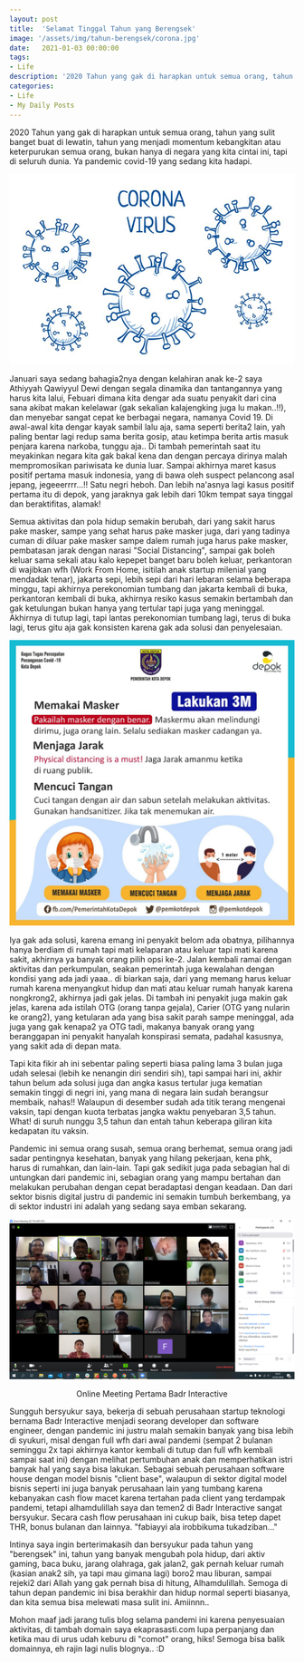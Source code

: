 ```yaml
---
layout: post
title:  'Selamat Tinggal Tahun yang Berengsek'
image: '/assets/img/tahun-berengsek/corona.jpg'
date:   2021-01-03 00:00:00
tags:
- Life
description: '2020 Tahun yang gak di harapkan untuk semua orang, tahun yang sulit banget buat di lewatin, tahun yang menjadi momentum kebangkitan atau keterpurukan semua orang,'
categories:
- Life
- My Daily Posts
---
```


2020 Tahun yang gak di harapkan untuk semua orang, tahun yang sulit banget buat di lewatin, tahun yang menjadi momentum kebangkitan atau keterpurukan semua orang, bukan hanya di negara yang kita cintai ini, tapi di seluruh dunia. Ya pandemic covid-19 yang sedang kita hadapi.

![covid](/assets/img/tahun-berengsek/corona.jpg)

Januari saya sedang bahagia2nya dengan kelahiran anak ke-2 saya Athiyyah Qawiyyul Dewi dengan segala dinamika dan tantangannya yang harus kita lalui, Febuari dimana kita dengar ada suatu penyakit dari cina sana akibat makan kelelawar (gak sekalian kalajengking juga lu makan..!!), dan menyebar sangat cepat ke berbagai negara, namanya Covid 19. Di awal-awal kita dengar kayak sambil lalu aja, sama seperti berita2 lain, yah paling bentar lagi redup sama berita gosip, atau ketimpa berita artis masuk penjara karena narkoba, tunggu aja.. Di tambah pemerintah saat itu meyakinkan negara kita gak bakal kena dan dengan percaya dirinya malah mempromosikan pariwisata ke dunia luar. Sampai akhirnya maret kasus positif pertama masuk indonesia, yang di bawa oleh suspect pelancong asal jepang, jegeeerrrr...!! Satu negri heboh. Dan lebih na'asnya lagi kasus positif pertama itu di depok, yang jaraknya gak lebih dari 10km tempat saya tinggal dan beraktifitas, alamak!

Semua aktivitas dan pola hidup semakin berubah, dari yang sakit harus pake masker, sampe yang sehat harus pake masker juga, dari yang tadinya cuman di diluar pake masker sampe dalem rumah juga harus pake masker, pembatasan jarak dengan narasi "Social Distancing", sampai gak boleh keluar sama sekali atau kalo kepepet banget baru boleh keluar, perkantoran di wajibkan wfh (Work From Home, isitilah anak startup milenial yang mendadak tenar), jakarta sepi, lebih sepi dari hari lebaran selama beberapa minggu, tapi akhirnya perekonomian tumbang dan jakarta kembali di buka, perkantoran kembali di buka, akhirnya resiko kasus semakin bertambah dan gak ketulungan bukan hanya yang tertular tapi juga yang meninggal. Akhirnya di tutup lagi, tapi lantas perekonomian tumbang lagi, terus di buka lagi, terus gitu aja gak konsisten karena gak ada solusi dan penyelesaian.

![covid-19-3m](/assets/img/tahun-berengsek/covid-3m.jpg)

Iya gak ada solusi, karena emang ini penyakit belom ada obatnya, pilihannya hanya berdiam di rumah tapi mati kelaparan atau keluar tapi mati karena sakit, akhirnya ya banyak orang pilih opsi ke-2. Jalan kembali ramai dengan aktivitas dan perkumpulan, seakan pemerintah juga kewalahan dengan kondisi yang ada jadi yaaa.. di biarkan saja, dari yang memang harus keluar rumah karena menyangkut hidup dan mati atau keluar rumah hanyak karena nongkrong2, akhirnya jadi gak jelas. Di tambah ini penyakit juga makin gak jelas, karena ada istilah OTG (orang tanpa gejala), Carier (OTG yang nularin ke orang2), yang ketularan ada yang bisa sakit parah sampe meninggal, ada juga yang gak kenapa2 ya OTG tadi, makanya banyak orang yang beranggapan ini penyakit hanyalah konspirasi semata, padahal kasusnya, yang sakit ada di depan mata.

Tapi kita fikir ah ini sebentar paling seperti biasa paling lama 3 bulan juga udah selesai (lebih ke nenangin diri sendiri sih), tapi sampai hari ini, akhir tahun belum ada solusi juga dan angka kasus tertular juga kematian semakin tinggi di negri ini, yang mana di negara lain sudah berangsur membaik, nahas!! Walaupun di desember sudah ada titik terang mengenai vaksin, tapi dengan kuota terbatas jangka waktu penyebaran 3,5 tahun. What! di suruh nunggu 3,5 tahun dan entah tahun keberapa giliran kita kedapatan itu vaksin.

Pandemic ini semua orang susah, semua orang berhemat, semua orang jadi sadar pentingnya kesehatan, banyak yang hilang pekerjaan, kena phk, harus di rumahkan, dan lain-lain. Tapi gak sedikit juga pada sebagian hal di untungkan dari pandemic ini, sebagian orang yang mampu bertahan dan melakukan perubahan dengan cepat beradaptasi dengan keadaan. Dan dari sektor bisnis digital justru di pandemic ini semakin tumbuh berkembang, ya di sektor industri ini adalah yang sedang saya emban sekarang.

![online-meeting](/assets/img/tahun-berengsek/online-meeting.png)

<p style="text-align: center;">Online Meeting Pertama Badr Interactive</p>

Sungguh bersyukur saya, bekerja di sebuah perusahaan startup teknologi bernama Badr Interactive menjadi seorang developer dan software engineer, dengan pandemic ini justru malah semakin banyak yang bisa lebih di syukuri, misal dengan full wfh dari awal pandemi (sempat 2 bulanan seminggu 2x tapi akhirnya kantor kembali di tutup dan full wfh kembali sampai saat ini) dengan melihat pertumbuhan anak dan memperhatikan istri banyak hal yang saya bisa lakukan. Sebagai sebuah perusahaan software house dengan model bisnis "client base", walaupun di sektor digital model bisnis seperti ini juga banyak perusahaan lain yang tumbang karena kebanyakan cash flow macet karena tertahan pada client yang terdampak pandemi, tetapi alhamdulillah saya dan temen2 di Badr Interactive sangat bersyukur. Secara cash flow perusahaan ini cukup baik, bisa tetep dapet THR, bonus bulanan dan lainnya. "fabiayyi ala irobbikuma tukadziban..."

Intinya saya ingin berterimakasih dan bersyukur pada tahun yang "berengsek" ini, tahun yang banyak mengubah pola hidup, dari aktiv gaming, baca buku, jarang olahraga, gak jalan2, gak pernah keluar rumah (kasian anak2 sih, ya tapi mau gimana lagi) boro2 mau liburan, sampai rejeki2 dari Allah yang gak pernah bisa di hitung, Alhamdulillah. Semoga di tahun depan pandemic ini bisa berakhir dan hidup normal seperti biasanya, dan kita semua bisa melewati masa sulit ini. Amiinnn..

Mohon maaf jadi jarang tulis blog selama pandemi ini karena penyesuaian aktivitas, di tambah domain saya ekaprasasti.com lupa perpanjang dan ketika mau di urus udah keburu di "comot" orang, hiks! Semoga bisa balik domainnya, eh rajin lagi nulis blognya.. :D
